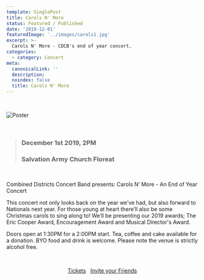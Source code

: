 ```yaml
---
template: SinglePost
title: Carols N' More
status: Featured / Published
date: '2019-12-01'
featuredImage: '../images/carols1.jpg'
excerpt: >-
  Carols N' More - CDCB's end of year concert.
categories:
  - category: Concert
meta:
  canonicalLink: ''
  description: 
  noindex: false
  title: Carols N' More
---
```

<p>&nbsp;</p>

![Poster](../images/carols2.jpg)

<p>&nbsp;</p>

> ### December 1st 2019, 2PM
> ### Salvation Army Church Floreat

<p>&nbsp;</p>

Combined Districts Concert Band presents: Carols N’ More - An End of Year Concert

This concert not only looks back on the year we’ve had, but also forward to Nationals next year. For those young at heart there’ll also be some Christmas carols to sing along to! We’ll be presenting our 2019 awards; The Eric Cooper Award, Encouragement Award and Musical Director's Award.

Doors open at 1:30PM for a 2:00PM start. Tea, coffee and cake available for a donation. BYO food and drink is welcome. Please note the venue is strictly alcohol free. 

<p>&nbsp;</p>

<p style="text-align: center"> 
    <a href=https://www.trybooking.com/BFUZB>Tickets</a> 
    &nbsp
    <a href=https://www.facebook.com/events/406699006679969>Invite your Friends</a>
</p>
